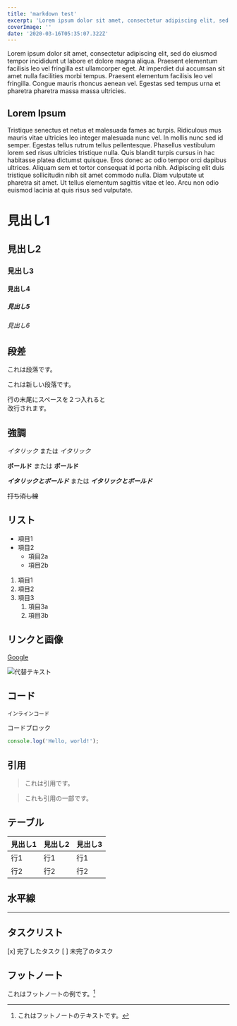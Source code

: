 ```yaml
---
title: 'markdown test'
excerpt: 'Lorem ipsum dolor sit amet, consectetur adipiscing elit, sed do eiusmod tempor incididunt ut labore et dolore magna aliqua. Praesent elementum facilisis leo vel fringilla est ullamcorper eget. At imperdiet dui accumsan sit amet nulla facilities morbi tempus.'
coverImage: ''
date: '2020-03-16T05:35:07.322Z'
---
```


Lorem ipsum dolor sit amet, consectetur adipiscing elit, sed do eiusmod tempor incididunt ut labore et dolore magna aliqua. Praesent elementum facilisis leo vel fringilla est ullamcorper eget. At imperdiet dui accumsan sit amet nulla facilities morbi tempus. Praesent elementum facilisis leo vel fringilla. Congue mauris rhoncus aenean vel. Egestas sed tempus urna et pharetra pharetra massa massa ultricies.


## Lorem Ipsum

Tristique senectus et netus et malesuada fames ac turpis. Ridiculous mus mauris vitae ultricies leo integer malesuada nunc vel. In mollis nunc sed id semper. Egestas tellus rutrum tellus pellentesque. Phasellus vestibulum lorem sed risus ultricies tristique nulla. Quis blandit turpis cursus in hac habitasse platea dictumst quisque. Eros donec ac odio tempor orci dapibus ultrices. Aliquam sem et tortor consequat id porta nibh. Adipiscing elit duis tristique sollicitudin nibh sit amet commodo nulla. Diam vulputate ut pharetra sit amet. Ut tellus elementum sagittis vitae et leo. Arcu non odio euismod lacinia at quis risus sed vulputate.


# 見出し1
## 見出し2
### 見出し3
#### 見出し4
##### 見出し5
###### 見出し6

## 段差
これは段落です。

これは新しい段落です。

行の末尾にスペースを２つ入れると  
改行されます。

## 強調
*イタリック* または _イタリック_

**ボールド** または __ボールド__

***イタリックとボールド*** または ___イタリックとボールド___

~~打ち消し線~~

## リスト
- 項目1
- 項目2
  - 項目2a
  - 項目2b

1. 項目1
2. 項目2
3. 項目3
   1. 項目3a
   2. 項目3b


## リンクと画像
[Google](https://www.google.com)

![代替テキスト](画像URL)


## コード
`インラインコード`

コードブロック
```javascript
console.log('Hello, world!');
```

## 引用
> これは引用です。

> これも引用の一部です。

## テーブル

| 見出し1 | 見出し2 | 見出し3 |
| ------- | ------- | ------- |
| 行1     | 行1     | 行1     |
| 行2     | 行2     | 行2     |

## 水平線

---

## タスクリスト
[x] 完了したタスク
[ ] 未完了のタスク

## フットノート
これはフットノートの例です。[^1]

[^1]: これはフットノートのテキストです。
